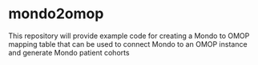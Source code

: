 # mondo2omop
This repository will provide example code for creating a Mondo to OMOP mapping table that can be used to connect Mondo to an OMOP instance and generate Mondo patient cohorts

